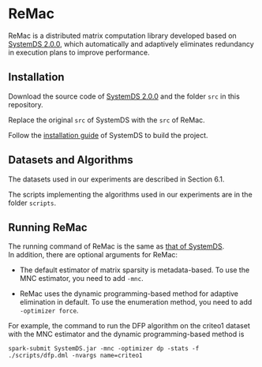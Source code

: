 # ReMac

ReMac is a distributed matrix computation library developed based on [SystemDS 2.0.0](http://systemds.apache.org/docs/2.0.0/index), 
which automatically and adaptively eliminates redundancy in execution plans to improve performance.

## Installation

Download the source code of [SystemDS 2.0.0](https://github.com/apache/systemds/tree/98b21a4923793e7458dfe13c2bc0a10d15f9fe72) and the folder `src` in this repository.

Replace the original `src` of SystemDS with the `src` of ReMac.

Follow the [installation guide](https://apache.github.io/systemds/site/install#build-the-project) of SystemDS to build the project.

## Datasets and Algorithms

The datasets used in our experiments are described in Section 6.1.

The scripts implementing the algorithms used in our experiments are in the folder `scripts`.

## Running ReMac

The running command of ReMac is the same as [that of SystemDS](https://apache.github.io/systemds/site/run).  
In addition, there are optional arguments for ReMac:

* The default estimator of matrix sparsity is metadata-based. To use the MNC estimator, you need to add `-mnc`.

* ReMac uses the dynamic programming-based method for adaptive elimination in default. To use the enumeration method, you need to add `-optimizer force`.

For example, the command to run the DFP algorithm on the criteo1 dataset with the MNC estimator and the dynamic programming-based method is
```shell
spark-submit SystemDS.jar -mnc -optimizer dp -stats -f ./scripts/dfp.dml -nvargs name=criteo1 
```

